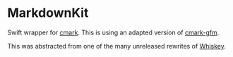 # MarkdownKit

Swift wrapper for [cmark](https://github.com/commonmark/cmark). This is using an adapted version of [cmark-gfm](https://github.com/github/cmark-gfm).

This was abstracted from one of the many unreleased rewrites of [Whiskey](https://usewhiskey.com).
